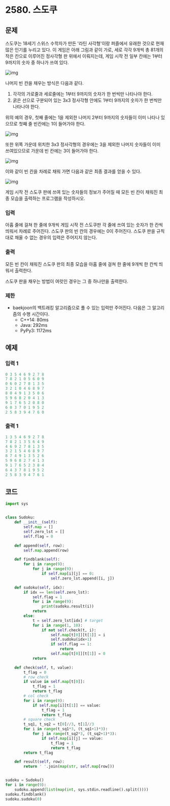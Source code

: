 #  2580. 스도쿠

## 문제

스도쿠는 18세기 스위스 수학자가 만든 '라틴 사각형'이랑 퍼즐에서 유래한 것으로 현재 많은 인기를 누리고 있다. 이 게임은 아래 그림과 같이 가로, 세로 각각 9개씩 총 81개의 작은 칸으로 이루어진 정사각형 판 위에서 이뤄지는데, 게임 시작 전 일부 칸에는 1부터 9까지의 숫자 중 하나가 쓰여 있다.

![img](https://www.acmicpc.net/upload/images/jF1kwmQaGGRM3t9ESvpTvW34kCnB2.png)

나머지 빈 칸을 채우는 방식은 다음과 같다.

1. 각각의 가로줄과 세로줄에는 1부터 9까지의 숫자가 한 번씩만 나타나야 한다.
2. 굵은 선으로 구분되어 있는 3x3 정사각형 안에도 1부터 9까지의 숫자가 한 번씩만 나타나야 한다.

위의 예의 경우, 첫째 줄에는 1을 제외한 나머지 2부터 9까지의 숫자들이 이미 나타나 있으므로 첫째 줄 빈칸에는 1이 들어가야 한다.

![img](https://www.acmicpc.net/upload/images/iWqN5AZPf4h.png)

또한 위쪽 가운데 위치한 3x3 정사각형의 경우에는 3을 제외한 나머지 숫자들이 이미 쓰여있으므로 가운데 빈 칸에는 3이 들어가야 한다.

![img](https://www.acmicpc.net/upload/images/A9FWbU92T9v2Fjr9U6Qsg.png)

이와 같이 빈 칸을 차례로 채워 가면 다음과 같은 최종 결과를 얻을 수 있다.

![img](https://www.acmicpc.net/upload/images/fjCQBE3QI9BMGeiClrtwkHy3jeGPNi.png)

게임 시작 전 스도쿠 판에 쓰여 있는 숫자들의 정보가 주어질 때 모든 빈 칸이 채워진 최종 모습을 출력하는 프로그램을 작성하시오.



### 입력

아홉 줄에 걸쳐 한 줄에 9개씩 게임 시작 전 스도쿠판 각 줄에 쓰여 있는 숫자가 한 칸씩 띄워서 차례로 주어진다. 스도쿠 판의 빈 칸의 경우에는 0이 주어진다. 스도쿠 판을 규칙대로 채울 수 없는 경우의 입력은 주어지지 않는다.

### 출력

모든 빈 칸이 채워진 스도쿠 판의 최종 모습을 아홉 줄에 걸쳐 한 줄에 9개씩 한 칸씩 띄워서 출력한다.

스도쿠 판을 채우는 방법이 여럿인 경우는 그 중 하나만을 출력한다.

### 제한

- baekjoon의 백트래킹 알고리즘으로 풀 수 있는 입력만 주어진다. 다음은 그 알고리즘의 수행 시간이다.
  - C++14: 80ms
  - Java: 292ms
  - PyPy3: 1172ms



## 예제

### 입력 1

```python
0 3 5 4 6 9 2 7 8
7 8 2 1 0 5 6 0 9
0 6 0 2 7 8 1 3 5
3 2 1 0 4 6 8 9 7
8 0 4 9 1 3 5 0 6
5 9 6 8 2 0 4 1 3
9 1 7 6 5 2 0 8 0
6 0 3 7 0 1 9 5 2
2 5 8 3 9 4 7 6 0
```



### 출력 1

```python
1 3 5 4 6 9 2 7 8
7 8 2 1 3 5 6 4 9
4 6 9 2 7 8 1 3 5
3 2 1 5 4 6 8 9 7
8 7 4 9 1 3 5 2 6
5 9 6 8 2 7 4 1 3
9 1 7 6 5 2 3 8 4
6 4 3 7 8 1 9 5 2
2 5 8 3 9 4 7 6 1
```





## 코드

```python
import sys


class Sudoku:
    def __init__(self):
        self.map = []
        self.zero_lst = []
        self.flag = 0

    def append(self, row):
        self.map.append(row)

    def findblank(self):
        for i in range(9):
            for j in range(9):
                if self.map[i][j] == 0:
                    self.zero_lst.append([i, j])

    def sudoku(self, idx):
        if idx == len(self.zero_lst):
            self.flag = 1
            for i in range(9):
                print(sudoku.result(i))
            return
        else:
            t = self.zero_lst[idx] # target
            for i in range(1, 10):
                if not self.check(t, i):
                    self.map[t[0]][t[1]] = i
                    self.sudoku(idx+1)
                    if self.flag == 1:
                        return
                    self.map[t[0]][t[1]] = 0
            return

    def check(self, t, value):
        t_flag = 0
        # row check
        if value in self.map[t[0]]:
            t_flag = 1
            return t_flag
        # col check
        for i in range(9):
            if self.map[i][t[1]] == value:
                t_flag = 1
                return t_flag
        # square check
        t_sq1, t_sq2 = t[0]//3, t[1]//3
        for i in range(t_sq1*3, (t_sq1+1)*3):
            for j in range(t_sq2*3, (t_sq2+1)*3):
                if self.map[i][j] == value:
                    t_flag = 1
                    return t_flag
        return t_flag

    def result(self, row):
        return ' '.join(map(str, self.map[row]))


sudoku = Sudoku()
for i in range(9):
    sudoku.append(list(map(int, sys.stdin.readline().split())))
sudoku.findblank()
sudoku.sudoku(0)
```

